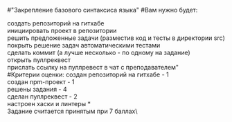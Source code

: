 #"Закрепление базового синтаксиса языка"
#Вам нужно будет:

создать репозиторий на гитхабе\
инициировать проект в репозитории\
решить предложенные задачи (разместив код и тесты в директории src)\
покрыть решение задач автоматическими тестами\
сделать коммит (а лучше несколько - по одному на задание)\
открыть пуллреквест\
прислать ссылку на пуллревест в чат с преподавателем"\
#Критерии оценки:
создан репозиторий на гитхабе - 1\
создан npm-проект - 1\
решены задания - 4\
сделан пуллреквест - 2\
настроен хаски и линтеры *\
Задание считается принятым при 7 баллах\
